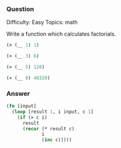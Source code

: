 ### Question

Difficulty:	Easy
Topics:	math


Write a function which calculates factorials.

```clojure
(= (__ 1) 1)

(= (__ 3) 6)

(= (__ 5) 120)

(= (__ 8) 40320)
```

### Answer

```clojure
(fn [input]
  (loop [result 1, i input, c 1]
    (if (> c i)
      result
      (recur (* result c)
             i
             (inc c)))))
```
